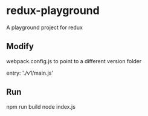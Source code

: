 # redux-playground
A playground project for redux


## Modify
webpack.config.js to point to a different version folder

entry: './v1/main.js'

## Run
npm run build
node index.js